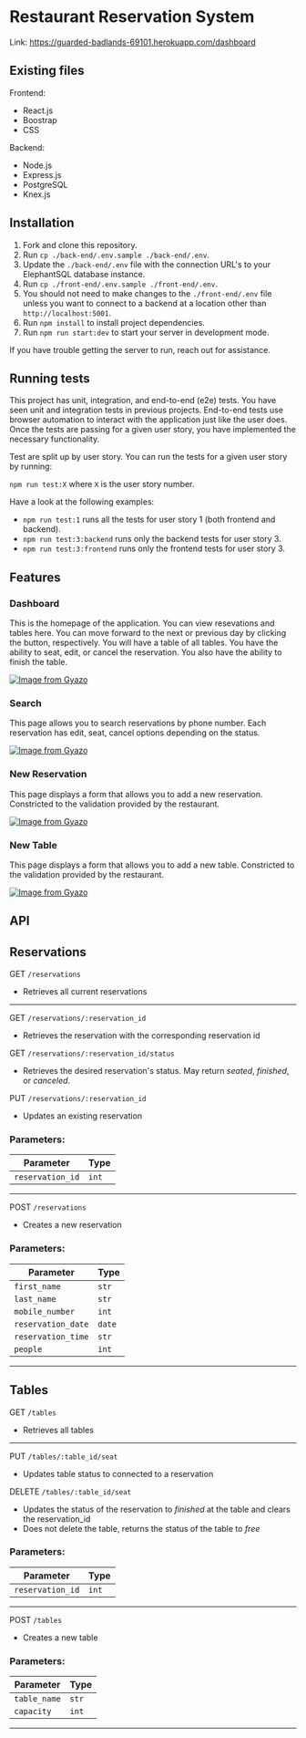 # Restaurant Reservation System

Link: https://guarded-badlands-69101.herokuapp.com/dashboard

## Existing files

Frontend:

- React.js
- Boostrap
- CSS

Backend:

- Node.js
- Express.js
- PostgreSQL
- Knex.js


## Installation

1. Fork and clone this repository.
1. Run `cp ./back-end/.env.sample ./back-end/.env`.
1. Update the `./back-end/.env` file with the connection URL's to your ElephantSQL database instance.
1. Run `cp ./front-end/.env.sample ./front-end/.env`.
1. You should not need to make changes to the `./front-end/.env` file unless you want to connect to a backend at a location other than `http://localhost:5001`.
1. Run `npm install` to install project dependencies.
1. Run `npm run start:dev` to start your server in development mode.

If you have trouble getting the server to run, reach out for assistance.

## Running tests

This project has unit, integration, and end-to-end (e2e) tests. You have seen unit and integration tests in previous projects.
End-to-end tests use browser automation to interact with the application just like the user does.
Once the tests are passing for a given user story, you have implemented the necessary functionality.

Test are split up by user story. You can run the tests for a given user story by running:

`npm run test:X` where `X` is the user story number.

Have a look at the following examples:

- `npm run test:1` runs all the tests for user story 1 (both frontend and backend).
- `npm run test:3:backend` runs only the backend tests for user story 3.
- `npm run test:3:frontend` runs only the frontend tests for user story 3.

## Features

### Dashboard

This is the homepage of the application.  You can view resevations and tables here.  You can move forward to the next or previous day by clicking the button, respectively.  You will have a table of all tables.  You have the ability to seat, edit, or cancel the reservation.  You also have the ability to finish the table.

[![Image from Gyazo](https://i.gyazo.com/06bdd08ce71c86047f2342fab7a6cd8e.png)](https://gyazo.com/06bdd08ce71c86047f2342fab7a6cd8e)

### Search

This page allows you to search reservations by phone number.  Each reservation has edit, seat, cancel options depending on the status.


[![Image from Gyazo](https://i.gyazo.com/9e0a4d9cf206e9bfc1c9f24f1d0afb9c.png)](https://gyazo.com/9e0a4d9cf206e9bfc1c9f24f1d0afb9c)

### New Reservation

This page displays a form that allows you to add a new reservation.  Constricted to the validation provided by the restaurant.

[![Image from Gyazo](https://i.gyazo.com/858f51bc72897d8b8b44131c39288f8f.png)](https://gyazo.com/858f51bc72897d8b8b44131c39288f8f)

### New Table

This page displays a form that allows you to add a new table.  Constricted to the validation provided by the restaurant.

[![Image from Gyazo](https://i.gyazo.com/8cbd8f7926a4f02ca5ed118a1121c071.png)](https://gyazo.com/8cbd8f7926a4f02ca5ed118a1121c071)


## API
## Reservations
GET `/reservations`
- Retrieves all current reservations

----

GET `/reservations/:reservation_id`
- Retrieves the reservation with the corresponding reservation id 

GET `/reservations/:reservation_id/status`
- Retrieves the desired reservation's status. May return *seated*, *finished*, or *canceled*.

PUT `/reservations/:reservation_id`
- Updates an existing reservation

### Parameters:
| Parameter | Type |
| --------- | ---- |
| `reservation_id`| `int` |

----

POST `/reservations`
- Creates a new reservation

### Parameters:
| Parameter | Type |
| --------- | ---- |
| `first_name`| `str` |
| `last_name`| `str` |
| `mobile_number`| `int` |
| `reservation_date`| `date` |
| `reservation_time`| `str` |
| `people`| `int` |

----

## Tables
GET `/tables`
- Retrieves all tables

----

PUT `/tables/:table_id/seat`
- Updates table status to connected to a reservation 

DELETE `/tables/:table_id/seat`
- Updates the status of the reservation to *finished* at the table and clears the reservation_id
- Does not delete the table, returns the status of the table to *free*

### Parameters:
| Parameter | Type |
| --------- | ---- |
| `reservation_id`| `int` |

----

POST `/tables`
- Creates a new table

### Parameters:
| Parameter | Type |
| --------- | ---- |
| `table_name`| `str` |
| `capacity`| `int` |

----